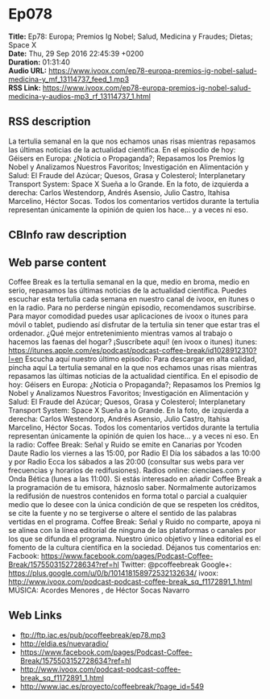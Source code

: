 # Ep078  
**Title:** Ep78: Europa; Premios Ig Nobel; Salud, Medicina y Fraudes; Dietas; Space X  
**Date:** Thu, 29 Sep 2016 22:45:39 +0200  
**Duration:** 01:31:40  
**Audio URL:** https://www.ivoox.com/ep78-europa-premios-ig-nobel-salud-medicina-y_mf_13114737_feed_1.mp3  
**RSS Link:** https://www.ivoox.com/ep78-europa-premios-ig-nobel-salud-medicina-y-audios-mp3_rf_13114737_1.html  

## RSS description
La tertulia semanal en la que nos echamos unas risas mientras repasamos las últimas noticias de la actualidad científica. En el episodio de hoy: Géisers en Europa: ¿Noticia o Propaganda?; Repasamos los Premios Ig Nobel y Analizamos Nuestros Favoritos; Investigación en Alimentación y Salud: El Fraude del Azúcar; Quesos, Grasa y Colesterol; Interplanetary Transport System: Space X Sueña a lo Grande. En la foto, de izquierda a derecha: Carlos Westendorp, Andrés Asensio, Julio Castro, Itahisa Marcelino, Héctor Socas. Todos los comentarios vertidos durante la tertulia representan únicamente la opinión de quien los hace… y a veces ni eso.

## CBInfo raw description


## Web parse content
Coffee Break es la tertulia semanal en la que, medio en broma, medio en serio, repasamos las últimas noticias de la actualidad científica. Puedes escuchar esta tertulia cada semana en nuestro canal de ivoox, en itunes o en la radio. Para no perderse ningún episodio, recomendamos suscribirse. Para mayor comodidad puedes usar aplicaciones de ivoox o itunes para móvil o tablet, pudiendo así disfrutar de la tertulia sin tener que estar tras el ordenador. ¿Qué mejor entretenimiento mientras vamos al trabajo o hacemos las faenas del hogar? ¡Suscríbete aquí! (en ivoox o itunes) itunes: https://itunes.apple.com/es/podcast/podcast-coffee-break/id1028912310?l=en Escucha aquí nuestro último episodio: Para descargar en alta calidad, pincha aquí La tertulia semanal en la que nos echamos unas risas mientras repasamos las últimas noticias de la actualidad científica. En el episodio de hoy: Géisers en Europa: ¿Noticia o Propaganda?; Repasamos los Premios Ig Nobel y Analizamos Nuestros Favoritos; Investigación en Alimentación y Salud: El Fraude del Azúcar; Quesos, Grasa y Colesterol; Interplanetary Transport System: Space X Sueña a lo Grande. En la foto, de izquierda a derecha: Carlos Westendorp, Andrés Asensio, Julio Castro, Itahisa Marcelino, Héctor Socas. Todos los comentarios vertidos durante la tertulia representan únicamente la opinión de quien los hace… y a veces ni eso. En la radio: Coffee Break: Señal y Ruido se emite en Canarias por Ycoden Daute Radio los viernes a las 15:00, por Radio El Día los sábados a las 10:00 y por Radio Ecca los sábados a las 20:00 (consultar sus webs para ver frecuencias y horarios de redifusiones). Radios online: cienciaes.com y Onda Bética (lunes a las 11:00). Si estás interesado en añadir Coffee Break a la programación de tu emisora, háznoslo saber. Normalmente autorizamos la redifusión de nuestros contenidos en forma total o parcial a cualquier medio que lo desee con la única condición de que se respeten los créditos, se cite la fuente y no se tergiverse o altere el sentido de las palabras vertidas en el programa. Coffee Break: Señal y Ruido no comparte, apoya ni se alinea con la línea editorial de ninguna de las plataformas o canales por los que se difunda el programa. Nuestro único objetivo y línea editorial es el fomento de la cultura científica en la sociedad. Déjanos tus comentarios en: Facbook: https://www.facebook.com/pages/Podcast-Coffee-Break/1575503152728634?ref=hl Twitter: @pcoffeebreak Google+: https://plus.google.com/u/0/b/101418158972532132634/ ivoox: http://www.ivoox.com/podcast-podcast-coffee-break_sq_f1172891_1.html MÚSICA: Acordes Menores , de Héctor Socas Navarro

## Web Links
- ftp://ftp.iac.es/pub/pcoffeebreak/ep78.mp3
- http://eldia.es/nuevaradio/
- https://www.facebook.com/pages/Podcast-Coffee-Break/1575503152728634?ref=hl
- http://www.ivoox.com/podcast-podcast-coffee-break_sq_f1172891_1.html
- http://www.iac.es/proyecto/coffeebreak/?page_id=549